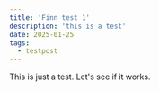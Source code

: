 ```yaml
---
title: 'Finn test 1'
description: 'this is a test'
date: 2025-01-25
tags:
  - testpost
---
```


This is just a test. Let's see if it works.